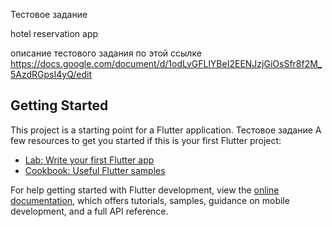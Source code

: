 Тестовое задание

hotel reservation app 

​описание тестового задания по этой ссылке
https://docs.google.com/document/d/1odLvGFLlYBeI2EENJzjGiOsSfr8f2M_5AzdRGpsI4yQ/edit

## Getting Started

This project is a starting point for a Flutter application.
Тестовое задание
A few resources to get you started if this is your first Flutter project:

- [Lab: Write your first Flutter app](https://docs.flutter.dev/get-started/codelab)
- [Cookbook: Useful Flutter samples](https://docs.flutter.dev/cookbook)

For help getting started with Flutter development, view the
[online documentation](https://docs.flutter.dev/), which offers tutorials,
samples, guidance on mobile development, and a full API reference.
